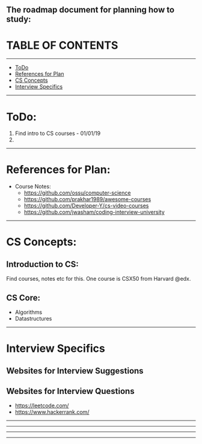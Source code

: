 The roadmap document for planning how to study:
----------------------------------------------------------------------------------
# TABLE OF CONTENTS
-------------
- [ToDo](#todo)
- [References for Plan](#references-for-plan)
- [CS Concepts](#cs-concepts)
- [Interview Specifics](#interview-specifics)

----------------------------------------------------------------------------------
# ToDo:
1. Find intro to CS courses - 01/01/19
2. 
----------------------------------------------------------------------------------
# References for Plan:
- Course Notes:
  - https://github.com/ossu/computer-science
  - https://github.com/prakhar1989/awesome-courses
  - https://github.com/Developer-Y/cs-video-courses
  - https://github.com/jwasham/coding-interview-university
----------------------------------------------------------------------------------
# CS Concepts:

## Introduction to CS:  
Find courses, notes etc for this. One course is CSX50 from Harvard @edx.

## CS Core:
  - Algorithms
  - Datastructures
----------------------------------------------------------------------------------
# Interview Specifics

## Websites for Interview Suggestions

## Websites for Interview Questions
- https://leetcode.com/
- https://www.hackerrank.com/
----------------------------------------------------------------------------------

----------------------------------------------------------------------------------

----------------------------------------------------------------------------------

----------------------------------------------------------------------------------

